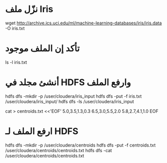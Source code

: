 # نزّل ملف Iris
wget http://archive.ics.uci.edu/ml/machine-learning-databases/iris/iris.data -O iris.txt

# تأكد إن الملف موجود
ls -l iris.txt

# أنشئ مجلد في HDFS وارفع الملف
hdfs dfs -mkdir -p /user/cloudera/iris_input
hdfs dfs -put -f iris.txt /user/cloudera/iris_input/
hdfs dfs -ls /user/cloudera/iris_input

cat > centroids.txt <<'EOF'
5.0,3.5,1.3,0.3
6.5,3.0,5.5,2.0
5.8,2.7,4.1,1.0
EOF

# ارفع الملف لـ HDFS
hdfs dfs -mkdir -p /user/cloudera/centroids
hdfs dfs -put -f centroids.txt /user/cloudera/centroids/centroids.txt
hdfs dfs -cat /user/cloudera/centroids/centroids.txt

